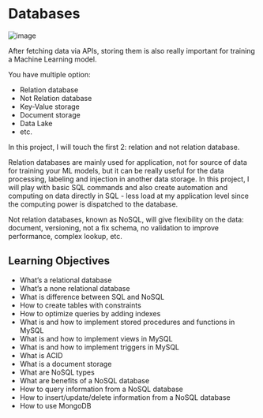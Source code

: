 # Databases

![image](https://github.com/vassa33/alu-machine_learning/assets/61325877/8d0a0cbe-a51c-4462-87aa-60ac3bed5223)


After fetching data via APIs, storing them is also really important for training a Machine Learning model.

You have multiple option:

* Relation database
* Not Relation database
* Key-Value storage
* Document storage
* Data Lake
* etc.

In this project, I will touch the first 2: relation and not relation database.

Relation databases are mainly used for application, not for source of data for training your ML models, but it can be really useful for the data processing, labeling and injection in another data storage. In this project, I will play with basic SQL commands and also create automation and computing on data directly in SQL - less load at my application level since the computing power is dispatched to the database.

Not relation databases, known as NoSQL, will give flexibility on the data: document, versioning, not a fix schema, no validation to improve performance, complex lookup, etc.

## Learning Objectives

* What’s a relational database
* What’s a none relational database
* What is difference between SQL and NoSQL
* How to create tables with constraints
* How to optimize queries by adding indexes
* What is and how to implement stored procedures and functions in MySQL
* What is and how to implement views in MySQL
* What is and how to implement triggers in MySQL
* What is ACID
* What is a document storage
* What are NoSQL types
* What are benefits of a NoSQL database
* How to query information from a NoSQL database
* How to insert/update/delete information from a NoSQL database
* How to use MongoDB
